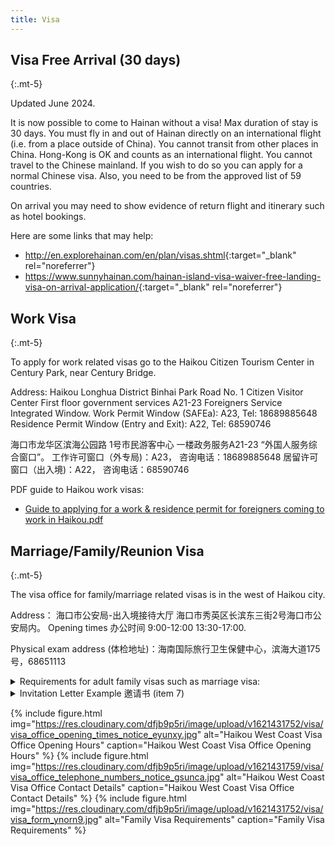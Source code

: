 ```yaml
---
title: Visa
---
```


## Visa Free Arrival (30 days)
{:.mt-5}

Updated June 2024.

It is now possible to come to Hainan without a visa! 
Max duration of stay is 30 days.
You must fly in and out of Hainan directly on an international flight (i.e. from a place outside of China). You cannot transit from other places in China. Hong-Kong is OK and counts as an international flight.
You cannot travel to the Chinese mainland. If you wish to do so you can apply for a normal Chinese visa.
Also, you need to be from the approved list of 59 countries.

On arrival you may need to show evidence of return flight and itinerary such as hotel bookings.

Here are some links that may help:

- <http://en.explorehainan.com/en/plan/visas.shtml>{:target="_blank" rel="noreferrer"}
- <https://www.sunnyhainan.com/hainan-island-visa-waiver-free-landing-visa-on-arrival-application/>{:target="_blank" rel="noreferrer"}

## Work Visa
{:.mt-5}

To apply for work related visas go to the Haikou Citizen Tourism Center in Century Park, near Century Bridge.

Address:
Haikou Longhua District Binhai Park Road 
No. 1 Citizen Visitor Center
First floor government services A21-23 
Foreigners Service Integrated Window.
Work Permit Window (SAFEa): A23, Tel: 18689885648
Residence Permit Window (Entry and Exit): A22, Tel: 68590746

海口市龙华区滨海公园路
1号市民游客中心
一楼政务服务A21-23
“外国人服务综合窗口”。
工作许可窗口（外专局)：A23，
咨询电话：18689885648
居留许可窗口（出入境)：A22，
咨询电话：68590746

PDF guide to Haikou work visas:
- <a target="_blank" href="/assets/pdf/Guide-work-residence-permit-foreigner-Haikou.pdf">Guide to applying for a work & residence permit for foreigners coming to work in Haikou.pdf</a>


## Marriage/Family/Reunion Visa
{:.mt-5}

The visa office for family/marriage related visas is in the west of Haikou city.

Address：
海口市公安局-出入境接待大厅
海口市秀英区长滨东三街2号海口市公安局内。
Opening times 办公时间
9:00-12:00 13:30-17:00.

Physical exam address (体检地址)：海南国际旅行卫生保健中心，滨海大道175号，68651113

<details>
  <summary>Requirements for adult family visas such as marriage visa:
  </summary>
  <p>亲属团聚所需材料 (成人)

(Source: Haikou Visa Office August 2018)</p>
<blockquote>
<p>
<ol>

<li>Application form for visa and residence permit for foreigners. Fill in with black pen, do not use ballpoint pen to fill in. Get this from the office. 外国人签证、居留许可申请表（请用黑色水笔填写，请勿使用圆珠笔填写）</li>
<li>Passport photo, you should get the photo taken from the photo room at the visa office itself. 1张2寸自底正面照；（要求免冠，不戴眼镜及饰物）需有海南省出入境管理局权相馆使用的相片数据条码。（可于受理大厅走廊拍照处或其他授权相馆摄生成或扫描生成）</li>
<li>Your Passport with photocopies of the 3 following from within your passport: your personal info page; your last China entry stamp (red circular stamp); current visa. 申请人的护照〈原件及复印件）.“复印件内容：**资料页；**最后一次入境章（椭圆红色）； **有效签证.</li>
<li>One of the following (both original and photocopy): 以下其中一项：（均提供原件与复印件）
- Marriage certificate 结婚证；
- Birth certificate 出生证；
- If there is no above-mentioned direct evidence, the original and photocopy of the Notarized Certificate of Relative Relations can be made at the notary office (to prove the relationship between the applicant and the visited person). 无以上直接证明材料的，可在公证处做〈亲属关系公证书〉，原件及复印件（证明申请人与被探望人的关系）.</li>
<li>Physical Examination certificate. Do not always need this. (Address at bottom) 提供健康证明（体检地址见最后一行）.</li>
<li>Household Register (Hukou) and Chinese ID card of relative/spouse. If they are not from Haikou also need to supply their accommodation registration card. 被探望人户口簿及身份证（原件及复印件\ 非海口户口需提供居住证）.</li>
<li>Invitation letter from relative/spouse. Written or printed on A4 paper, must be signed by hand. **The format of this is written below.** 被探望人提供邀请申请人的邀请函(A4纸，手写或打印均可，但需被探望人手写签名）。样本见备注三</li>
<li>Accommodation Registration of applicant. Obtained from local police station. 境外人员住宿登记凭证.</li>
</ol>

备注一：入境后及变更住址后超过24小时申报住宿登记时，需另提交派出所开具的处罚书。

备注二：境外出具的所有证明需经中国大使馆认证（认证戳或者认证书）；且非中文材料需翻译公司翻译件（必须有翻译公司章）

备注三: 邀请书样本（仅供参考，请依具体情况如书写!)
</p>
</blockquote>
</details>

<details>
<summary>Invitation Letter Example 邀请书 (item 7)</summary>

<p>海口市公安局出入境管理支队：</p>

<p>本人张三（男，身份证号码：XXXXXXX)，目前在海南海囗市XX公司（单位）任XX职务，现居住在海口市XX街XX路XX号，现邀请我的妻子ABCDEFG（英国籍，护照号码为XXXXX'XXXX年X月XX日出生）回国探望我，拟停留期限至XXXX年XX月XX日。在此期间，本人将严格遵守《中华人民共和国出境入境管理法》等相关法律法规，全权负责其在国内期间的一切生活、居住及安全等事宜，并保证其按时离境。</p>

<p>邀请人：（手写签名）</p>

<p>XXXX年X月X日</p>

<p>备注：所有提供的材料需用A4纸双面复印〈尽量减少纸张）</p>

<p>统一用黑色墨水笔填写，不能用圆珠笔。</p>
</details>




{% include figure.html img="https://res.cloudinary.com/dfjb9p5ri/image/upload/v1621431752/visa/visa_office_opening_times_notice_eyunxy.jpg"
alt="Haikou West Coast Visa Office Opening Hours" caption="Haikou West Coast Visa Office Opening Hours" %}
{% include figure.html img="https://res.cloudinary.com/dfjb9p5ri/image/upload/v1621431759/visa/visa_office_telephone_numbers_notice_gsunca.jpg"
alt="Haikou West Coast Visa Office Contact Details" caption="Haikou West Coast Visa Office Contact Details" %}
{% include figure.html img="https://res.cloudinary.com/dfjb9p5ri/image/upload/v1621431752/visa/visa_form_ynorn9.jpg"
alt="Family Visa Requirements" caption="Family Visa Requirements" %}
